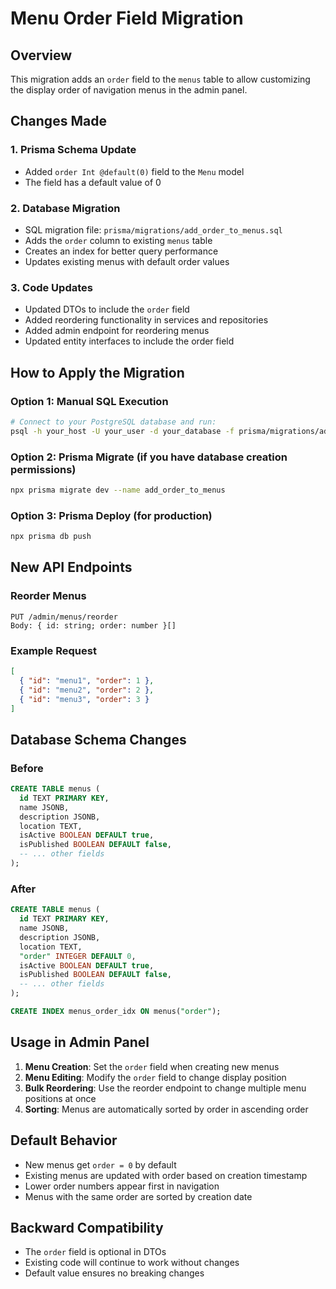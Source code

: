 # Menu Order Field Migration

## Overview

This migration adds an `order` field to the `menus` table to allow customizing the display order of navigation menus in the admin panel.

## Changes Made

### 1. Prisma Schema Update
- Added `order Int @default(0)` field to the `Menu` model
- The field has a default value of 0

### 2. Database Migration
- SQL migration file: `prisma/migrations/add_order_to_menus.sql`
- Adds the `order` column to existing `menus` table
- Creates an index for better query performance
- Updates existing menus with default order values

### 3. Code Updates
- Updated DTOs to include the `order` field
- Added reordering functionality in services and repositories
- Added admin endpoint for reordering menus
- Updated entity interfaces to include the order field

## How to Apply the Migration

### Option 1: Manual SQL Execution
```bash
# Connect to your PostgreSQL database and run:
psql -h your_host -U your_user -d your_database -f prisma/migrations/add_order_to_menus.sql
```

### Option 2: Prisma Migrate (if you have database creation permissions)
```bash
npx prisma migrate dev --name add_order_to_menus
```

### Option 3: Prisma Deploy (for production)
```bash
npx prisma db push
```

## New API Endpoints

### Reorder Menus
```
PUT /admin/menus/reorder
Body: { id: string; order: number }[]
```

### Example Request
```json
[
  { "id": "menu1", "order": 1 },
  { "id": "menu2", "order": 2 },
  { "id": "menu3", "order": 3 }
]
```

## Database Schema Changes

### Before
```sql
CREATE TABLE menus (
  id TEXT PRIMARY KEY,
  name JSONB,
  description JSONB,
  location TEXT,
  isActive BOOLEAN DEFAULT true,
  isPublished BOOLEAN DEFAULT false,
  -- ... other fields
);
```

### After
```sql
CREATE TABLE menus (
  id TEXT PRIMARY KEY,
  name JSONB,
  description JSONB,
  location TEXT,
  "order" INTEGER DEFAULT 0,
  isActive BOOLEAN DEFAULT true,
  isPublished BOOLEAN DEFAULT false,
  -- ... other fields
);

CREATE INDEX menus_order_idx ON menus("order");
```

## Usage in Admin Panel

1. **Menu Creation**: Set the `order` field when creating new menus
2. **Menu Editing**: Modify the `order` field to change display position
3. **Bulk Reordering**: Use the reorder endpoint to change multiple menu positions at once
4. **Sorting**: Menus are automatically sorted by order in ascending order

## Default Behavior

- New menus get `order = 0` by default
- Existing menus are updated with order based on creation timestamp
- Lower order numbers appear first in navigation
- Menus with the same order are sorted by creation date

## Backward Compatibility

- The `order` field is optional in DTOs
- Existing code will continue to work without changes
- Default value ensures no breaking changes
